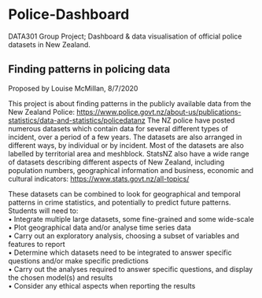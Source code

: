 # Police-Dashboard
DATA301 Group Project; Dashboard &amp; data visualisation of official police datasets in New Zealand.  
## Finding patterns in policing data
Proposed by Louise McMillan, 8/7/2020  

This project is about finding patterns in the publicly available data from the New Zealand Police:
https://www.police.govt.nz/about-us/publications-statistics/data-and-statistics/policedatanz
The NZ police have posted numerous datasets which contain data for several different types of incident, over a period of a few years. The datasets are also arranged in different ways, by individual or by incident. Most of the datasets are also labelled by territorial area and meshblock.
StatsNZ also have a wide range of datasets describing different aspects of New Zealand, including population numbers, geographical information and business, economic and cultural indicators:
https://www.stats.govt.nz/all-topics/  

These datasets can be combined to look for geographical and temporal patterns in crime statistics, and potentially to predict future patterns.
Students will need to:  
•	Integrate multiple large datasets, some fine-grained and some wide-scale  
•	Plot geographical data and/or analyse time series data  
•	Carry out an exploratory analysis, choosing a subset of variables and features to report  
•	Determine which datasets need to be integrated to answer specific questions and/or make specific predictions  
•	Carry out the analyses required to answer specific questions, and display the chosen model(s) and results  
•	Consider any ethical aspects when reporting the results

